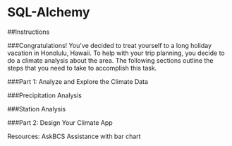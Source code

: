 # SQL-Alchemy


##Instructions

###Congratulations! You've decided to treat yourself to a long holiday vacation in Honolulu, Hawaii. To help with your trip planning, you decide to do a climate analysis about the area. The following sections outline the steps that you need to take to accomplish this task.

###Part 1: Analyze and Explore the Climate Data

###Precipitation Analysis

###Station Analysis


###Part 2: Design Your Climate App


Resources: AskBCS Assistance with bar chart 
